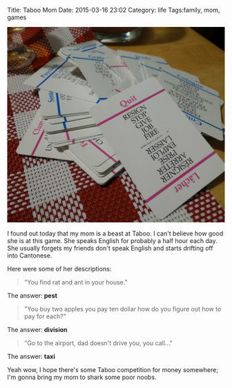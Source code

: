 Title: Taboo Mom
Date: 2015-03-16 23:02
Category:  life
Tags:family, mom, games

![Taboostatic](images/taboo.jpg)

I found out today that my mom is a beast at Taboo. I can't believe how good she is at this game. She speaks English for probably a half hour each day. She usually forgets my friends don't speak English and starts drifting off into Cantonese.

Here were some of her descriptions:

>"You find rat and ant in your house."

The answer: **pest**

>"You buy two apples you pay ten dollar how do you figure out how to pay for each?"

The answer: **division**

>"Go to the airport, dad doesn't drive you, you call..."

The answer: **taxi**

Yeah wow, I hope there's some Taboo competition for money somewhere; I'm gonna bring my mom to shark some poor noobs.

